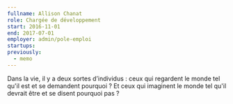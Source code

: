 ```yaml
---
fullname: Allison Chanat
role: Chargée de développement
start: 2016-11-01
end: 2017-07-01
employer: admin/pole-emploi
startups:
previously:
  - memo
---
```


Dans la vie, il y a deux sortes d’individus : ceux qui regardent le monde tel qu'il est et se demandent pourquoi ? Et ceux qui imaginent le monde tel qu'il devrait être et se disent pourquoi pas ?
